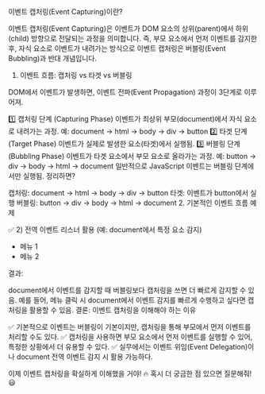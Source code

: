 이벤트 캡처링(Event Capturing)이란?

이벤트 캡처링(Event Capturing)은 이벤트가 DOM 요소의 상위(parent)에서 하위(child) 방향으로 전달되는 과정을 의미합니다.
즉, 부모 요소에서 먼저 이벤트를 감지한 후, 자식 요소로 이벤트가 내려가는 방식으로
이벤트 캡처링은 버블링(Event Bubbling)과 반대 개념입니다.

1.  이벤트 흐름: 캡처링 vs 타겟 vs 버블링

DOM에서 이벤트가 발생하면, 이벤트 전파(Event Propagation) 과정이 3단계로 이루어져.

1️⃣ 캡처링 단계 (Capturing Phase)
이벤트가 최상위 부모(document)에서 자식 요소로 내려가는 과정.
예: document → html → body → div → button
2️⃣ 타겟 단계 (Target Phase)
이벤트가 실제로 발생한 요소(타겟)에서 실행됨.
3️⃣ 버블링 단계 (Bubbling Phase)
이벤트가 타겟 요소에서 부모 요소로 올라가는 과정.
예: button → div → body → html → document
일반적으로 JavaScript 이벤트는 버블링 단계에서만 실행됨.
정리하면?

캡처링: document → html → body → div → button
타겟: 이벤트가 button에서 실행
버블링: button → div → body → html → document 2. 기본적인 이벤트 흐름 예제

✅ 2) 전역 이벤트 리스너 활용 (예: document에서 특정 요소 감지)

<ul id="menu">
  <li>메뉴 1</li>
  <li>메뉴 2</li>
</ul>

<script>
  document.addEventListener(
    "click",
    function (event) {
      console.log("문서 클릭 감지! (캡처링)");
    },
    true // 캡처링 방식으로 이벤트 등록
  );
</script>

결과:

document에서 이벤트를 감지할 때 버블링보다 캡처링을 쓰면 더 빠르게 감지할 수 있음.
예를 들어, 메뉴 클릭 시 document에서 이벤트 감지를 빠르게 수행하고 싶다면 캡처링을 활용할 수 있음.
결론: 이벤트 캡처링을 이해해야 하는 이유

✅ 기본적으로 이벤트는 버블링이 기본이지만, 캡처링을 통해 부모에서 먼저 이벤트를 처리할 수도 있다.
✅ 캡처링을 사용하면 부모 요소에서 먼저 이벤트를 실행할 수 있어, 특정한 상황에서 더 유용할 수 있다.
✅ 실무에서는 이벤트 위임(Event Delegation)이나 document 전역 이벤트 감지 시 활용 가능하다.

이제 이벤트 캡처링을 확실하게 이해했을 거야! 🔥
혹시 더 궁금한 점 있으면 질문해줘! 😃
